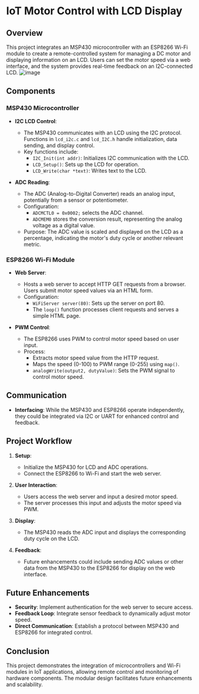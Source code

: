 # IoT Motor Control with LCD Display

## Overview

This project integrates an MSP430 microcontroller with an ESP8266 Wi-Fi module to create a remote-controlled system for managing a DC motor and displaying information on an LCD. Users can set the motor speed via a web interface, and the system provides real-time feedback on an I2C-connected LCD.
![image](https://github.com/user-attachments/assets/13beddea-73f8-476a-a71e-e3b1584126c6)


## Components

### MSP430 Microcontroller

- **I2C LCD Control**: 
  - The MSP430 communicates with an LCD using the I2C protocol. Functions in `lcd_i2c.c` and `lcd_I2C.h` handle initialization, data sending, and display control.
  - Key functions include:
    - `I2C_Init(int addr)`: Initializes I2C communication with the LCD.
    - `LCD_Setup()`: Sets up the LCD for operation.
    - `LCD_Write(char *text)`: Writes text to the LCD.

- **ADC Reading**:
  - The ADC (Analog-to-Digital Converter) reads an analog input, potentially from a sensor or potentiometer.
  - Configuration:
    - `ADCMCTL0 = 0x0002;` selects the ADC channel.
    - `ADCMEM0` stores the conversion result, representing the analog voltage as a digital value.
  - Purpose: The ADC value is scaled and displayed on the LCD as a percentage, indicating the motor's duty cycle or another relevant metric.

### ESP8266 Wi-Fi Module

- **Web Server**:
  - Hosts a web server to accept HTTP GET requests from a browser. Users submit motor speed values via an HTML form.
  - Configuration:
    - `WiFiServer server(80)`: Sets up the server on port 80.
    - The `loop()` function processes client requests and serves a simple HTML page.

- **PWM Control**:
  - The ESP8266 uses PWM to control motor speed based on user input.
  - Process:
    - Extracts motor speed value from the HTTP request.
    - Maps the speed (0-100) to PWM range (0-255) using `map()`.
    - `analogWrite(output2, dutyValue)`: Sets the PWM signal to control motor speed.

## Communication

- **Interfacing**: While the MSP430 and ESP8266 operate independently, they could be integrated via I2C or UART for enhanced control and feedback.

## Project Workflow

1. **Setup**: 
   - Initialize the MSP430 for LCD and ADC operations.
   - Connect the ESP8266 to Wi-Fi and start the web server.

2. **User Interaction**: 
   - Users access the web server and input a desired motor speed.
   - The server processes this input and adjusts the motor speed via PWM.

3. **Display**: 
   - The MSP430 reads the ADC input and displays the corresponding duty cycle on the LCD.

4. **Feedback**: 
   - Future enhancements could include sending ADC values or other data from the MSP430 to the ESP8266 for display on the web interface.

## Future Enhancements

- **Security**: Implement authentication for the web server to secure access.
- **Feedback Loop**: Integrate sensor feedback to dynamically adjust motor speed.
- **Direct Communication**: Establish a protocol between MSP430 and ESP8266 for integrated control.

## Conclusion

This project demonstrates the integration of microcontrollers and Wi-Fi modules in IoT applications, allowing remote control and monitoring of hardware components. The modular design facilitates future enhancements and scalability.
